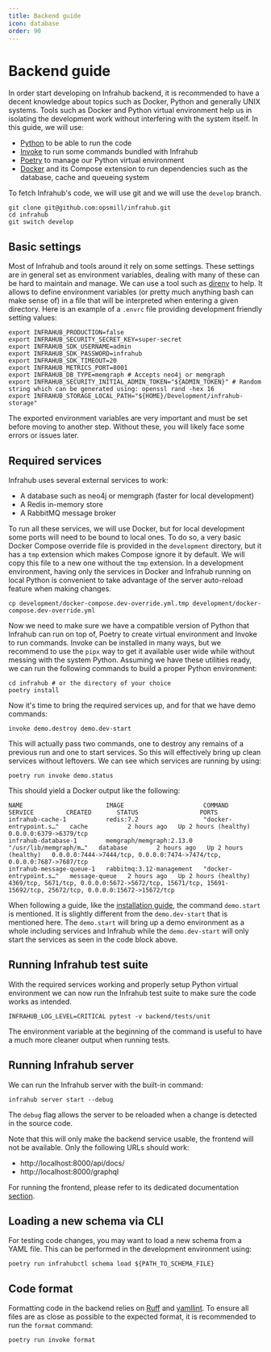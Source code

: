```yaml
---
title: Backend guide
icon: database
order: 90
---
```


# Backend guide

In order start developing on Infrahub backend, it is recommended to have a decent knowledge about topics such as Docker, Python and generally UNIX systems. Tools such as Docker and Python virtual environment help us in isolating the development work without interfering with the system itself. In this guide, we will use:

* [Python](https://www.python.org/) to be able to run the code
* [Invoke](https://www.pyinvoke.org/) to run some commands bundled with Infrahub
* [Poetry](https://python-poetry.org/) to manage our Python virtual environment
* [Docker](https://www.docker.com/) and its Compose extension to run dependencies such as the database, cache and queueing system

To fetch Infrahub's code, we will use git and we will use the `develop` branch.

```shell
git clone git@github.com:opsmill/infrahub.git
cd infrahub
git switch develop
```

## Basic settings

Most of Infrahub and tools around it rely on some settings. These settings are in general set as environment variables, dealing with many of these can be hard to maintain and manage. We can use a tool such as [direnv](https://direnv.net/) to help. It allows to define environment variables (or pretty much anything bash can make sense of) in a file that will be interpreted when entering a given directory. Here is an example of a `.envrc` file providing development friendly setting values:

```shell
export INFRAHUB_PRODUCTION=false
export INFRAHUB_SECURITY_SECRET_KEY=super-secret
export INFRAHUB_SDK_USERNAME=admin
export INFRAHUB_SDK_PASSWORD=infrahub
export INFRAHUB_SDK_TIMEOUT=20
export INFRAHUB_METRICS_PORT=8001
export INFRAHUB_DB_TYPE=memgraph # Accepts neo4j or memgraph
export INFRAHUB_SECURITY_INITIAL_ADMIN_TOKEN="${ADMIN_TOKEN}" # Random string which can be generated using: openssl rand -hex 16
export INFRAHUB_STORAGE_LOCAL_PATH="${HOME}/Development/infrahub-storage"
```

The exported environment variables are very important and must be set before moving to another step. Without these, you will likely face some errors or issues later.

## Required services

Infrahub uses several external services to work:

* A database such as neo4j or memgraph (faster for local development)
* A Redis in-memory store
* A RabbitMQ message broker

To run all these services, we will use Docker, but for local development some ports will need to be bound to local ones. To do so, a very basic Docker Compose override file is provided in the `development` directory, but it has a `tmp` extension which makes Compose ignore it by default. We will copy this file to a new one without the `tmp` extension. In a development environment, having only the services in Docker and Infrahub running on local Python is convenient to take advantage of the server auto-reload feature when making changes.

```shell
cp development/docker-compose.dev-override.yml.tmp development/docker-compose.dev-override.yml
```

Now we need to make sure we have a compatible version of Python that Infrahub can run on top of, Poetry to create virtual environment and Invoke to run commands. Invoke can be installed in many ways, but we recommend to use the `pipx` way to get it available user wide while without messing with the system Python. Assuming we have these utilities ready, we can run the following commands to build a proper Python environment:

```shell
cd infrahub # or the directory of your choice
poetry install
```

Now it's time to bring the required services up, and for that we have demo commands:

```shell
invoke demo.destroy demo.dev-start
```

This will actually pass two commands, one to destroy any remains of a previous run and one to start services. So this will effectively bring up clean services without leftovers. We can see which services are running by using:

```shell
poetry run invoke demo.status
```

This should yield a Docker output like the following:

```text
NAME                       IMAGE                      COMMAND                  SERVICE         CREATED       STATUS                 PORTS
infrahub-cache-1           redis:7.2                  "docker-entrypoint.s…"   cache           2 hours ago   Up 2 hours (healthy)   0.0.0.0:6379->6379/tcp
infrahub-database-1        memgraph/memgraph:2.13.0   "/usr/lib/memgraph/m…"   database        2 hours ago   Up 2 hours (healthy)   0.0.0.0:7444->7444/tcp, 0.0.0.0:7474->7474/tcp, 0.0.0.0:7687->7687/tcp
infrahub-message-queue-1   rabbitmq:3.12-management   "docker-entrypoint.s…"   message-queue   2 hours ago   Up 2 hours (healthy)   4369/tcp, 5671/tcp, 0.0.0.0:5672->5672/tcp, 15671/tcp, 15691-15692/tcp, 25672/tcp, 0.0.0.0:15672->15672/tcp
```

When following a guide, like the [installation guide](../guides/installation.md), the command `demo.start` is mentioned. It is slightly different from the `demo.dev-start` that is mentioned here. The `demo.start` will bring up a demo environment as a whole including services and Infrahub while the `demo.dev-start` will only start the services as seen in the code block above.

## Running Infrahub test suite

With the required services working and properly setup Python virtual environment we can now run the Infrahub test suite to make sure the code works as intended.

```shell
INFRAHUB_LOG_LEVEL=CRITICAL pytest -v backend/tests/unit
```

The environment variable at the beginning of the command is useful to have a much more cleaner output when running tests.

## Running Infrahub server

We can run the Infrahub server with the built-in command:

```shell
infrahub server start --debug
```

The `debug` flag allows the server to be reloaded when a change is detected in the source code.

Note that this will only make the backend service usable, the frontend will not be available. Only the following URLs should work:

* http://localhost:8000/api/docs/
* http://localhost:8000/graphql

For running the frontend, please refer to its dedicated documentation [section](./frontend.md).

## Loading a new schema via CLI

For testing code changes, you may want to load a new schema from a YAML file. This can be performed in the development environment using:

```shell
poetry run infrahubctl schema load ${PATH_TO_SCHEMA_FILE}
```

## Code format

Formatting code in the backend relies on [Ruff](https://docs.astral.sh/ruff/) and [yamllint](https://yamllint.readthedocs.io/en/stable/). To ensure all files are as close as possible to the expected format, it is recommended to run the `format` command:

```shell
poetry run invoke format
```